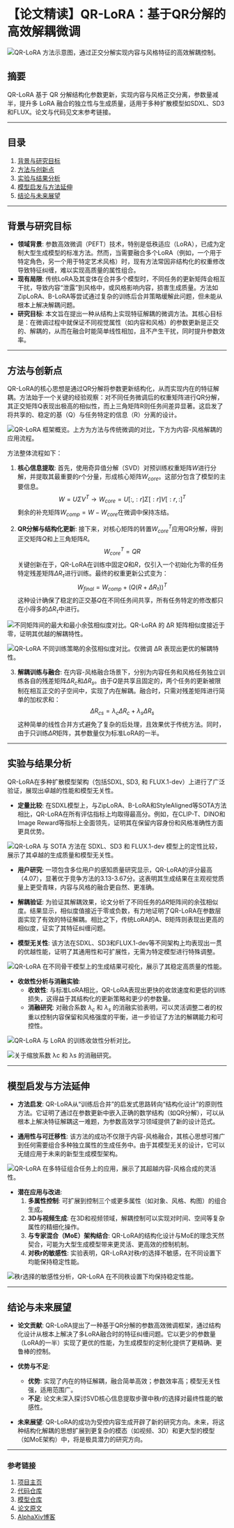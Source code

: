 # 【论文精读】QR-LoRA：基于QR分解的高效解耦微调

![QR-LoRA 方法示意图，通过正交分解实现内容与风格特征的高效解耦控制。](https://arxiv.org/html/2507.04599v1/x1.png)

## 摘要

QR-LoRA 基于 QR 分解结构化参数更新，实现内容与风格正交分离，参数量减半，提升多 LoRA 融合的独立性与生成质量，适用于多种扩散模型如SDXL、SD3和FLUX。论文与代码见文末参考链接。

---

## 目录

1.  [背景与研究目标](#背景与研究目标)
2.  [方法与创新点](#方法与创新点)
3.  [实验与结果分析](#实验与结果分析)
4.  [模型启发与方法延伸](#模型启发与方法延伸)
5.  [结论与未来展望](#结论与未来展望)

---

## 背景与研究目标

-   **领域背景**: 参数高效微调（PEFT）技术，特别是低秩适应（LoRA），已成为定制大型生成模型的标准方法。然而，当需要融合多个LoRA（例如，一个用于特定角色，另一个用于特定艺术风格）时，现有方法常因非结构化的权重修改导致特征纠缠，难以实现高质量的属性组合。
-   **现有局限**: 传统LoRA及其变体在合并多个模型时，不同任务的更新矩阵会相互干扰，导致内容“泄露”到风格中，或风格影响内容，损害生成质量。方法如ZipLoRA、B-LoRA等尝试通过复杂的训练后合并策略缓解此问题，但未能从根本上解决解耦问题。
-   **研究目标**: 本文旨在提出一种从结构上实现特征解耦的微调方法。其核心目标是：在微调过程中就保证不同视觉属性（如内容和风格）的参数更新是正交的、解耦的，从而在融合时能简单线性相加，且不产生干扰，同时提升参数效率。

---

## 方法与创新点

QR-LoRA的核心思想是通过QR分解将参数更新结构化，从而实现内在的特征解耦。方法始于一个关键的经验观察：对不同任务微调后的权重矩阵进行QR分解，其正交矩阵Q表现出极高的相似性，而上三角矩阵R则任务间差异显著。这启发了将共享的、稳定的基（Q）与任务特定的信息（R）分离的设计。

![QR-LoRA 框架概览。上方为方法与传统微调的对比，下方为内容-风格解耦的应用流程。](https://arxiv.org/html/2507.04599v1/x4.png)

方法整体流程如下：
1.  **核心信息提取**: 首先，使用奇异值分解（SVD）对预训练权重矩阵$W$进行分解，并提取其最重要的$r$个分量，形成核心矩阵$W_{core}$。这部分包含了模型的主要信息。
    $$
    W = U\Sigma V^T \rightarrow W_{core} = U[:, :r]\Sigma[:r]V[:r, :]^T
    $$
    剩余的补充矩阵$W_{comp} = W - W_{core}$在微调中保持冻结。

2.  **QR分解与结构化更新**: 接下来，对核心矩阵的转置$W_{core}^T$应用QR分解，得到正交矩阵$Q$和上三角矩阵$R$。
    $$
    W_{core}^T = QR
    $$
    关键创新在于，QR-LoRA在训练中固定$Q$和$R$，仅引入一个初始化为零的任务特定残差矩阵$\Delta R_\tau$进行训练。最终的权重更新公式变为：
    $$
    W_{final} = W_{comp} + (Q(R + \Delta R_\tau))^T
    $$
    这种设计确保了稳定的正交基$Q$在不同任务间共享，所有任务特定的修改都只在小得多的$\Delta R_\tau$中进行。

![不同矩阵间的最大和最小余弦相似度对比。QR-LoRA 的 ΔR 矩阵相似度接近于零，证明其优越的解耦特性。](https://arxiv.org/html/2507.04599v1/x2.png)

![QR-LoRA 不同训练策略的余弦相似度对比。仅微调 ΔR 表现出更优的解耦特性。](https://arxiv.org/html/2507.04599v1/x3.png)

3.  **解耦训练与融合**: 在内容-风格融合场景下，分别为内容任务和风格任务独立训练各自的残差矩阵$\Delta R_c$和$\Delta R_s$。由于$Q$是共享且固定的，两个任务的更新被限制在相互正交的子空间中，实现了内在解耦。融合时，只需对残差矩阵进行简单的加权求和：
    $$
    \Delta R_{cs} = \lambda_c \Delta R_c + \lambda_s \Delta R_s
    $$
    这种简单的线性合并方式避免了复杂的后处理，且效果优于传统方法。同时，由于只训练$\Delta R$矩阵，其参数量仅为标准LoRA的一半。

---

## 实验与结果分析

QR-LoRA在多种扩散模型架构（包括SDXL, SD3, 和 FLUX.1-dev）上进行了广泛验证，展现出卓越的性能和模型无关性。

-   **定量比较**: 在SDXL模型上，与ZipLoRA、B-LoRA和StyleAligned等SOTA方法相比，QR-LoRA在所有评估指标上均取得最高分。例如，在CLIP-T、DINO和Image Reward等指标上全面领先，证明其在保留内容身份和风格准确性方面更具优势。

![QR-LoRA 与 SOTA 方法在 SDXL、SD3 和 FLUX.1-dev 模型上的定性比较，展示了其卓越的生成质量和模型无关性。](https://arxiv.org/html/2507.04599v1/x5.png)

-   **用户研究**: 一项包含多位用户的感知质量研究显示，QR-LoRA的评分最高（4.07），显著优于竞争方法的3.13-3.67分。这表明其生成结果在主观视觉质量上更受青睐，内容与风格的融合更自然、更准确。

-   **解耦验证**: 为验证其解耦效果，论文分析了不同任务的$\Delta R$矩阵间的余弦相似度。结果显示，相似度值接近于零或负数，有力地证明了QR-LoRA在参数层面实现了有效的特征解耦。相比之下，传统LoRA的A、B矩阵则表现出更高的相似度，证实了其特征纠缠问题。

-   **模型无关性**: 该方法在SDXL、SD3和FLUX.1-dev等不同架构上均表现出一贯的优越性能，证明了其通用性和可扩展性，无需为特定模型进行特殊调整。

![QR-LoRA 在不同骨干模型上的生成结果可视化，展示了其稳定高质量的性能。](https://arxiv.org/html/2507.04599v1/x6.png)

- **收敛性分析与消融实验**:
  - **收敛性**: 与标准LoRA相比，QR-LoRA表现出更快的收敛速度和更低的训练损失，这得益于其结构化的更新策略和更少的参数量。
  - **消融研究**: 对融合系数 $\lambda_c$ 和 $\lambda_s$ 的消融实验表明，可以灵活调整二者的权重以控制内容保留和风格强度的平衡，进一步验证了方法的解耦能力和可控性。

![QR-LoRA 与 LoRA 的训练收敛性分析对比。](https://arxiv.org/html/2507.04599v1/x8.png)

![关于缩放系数 λc 和 λs 的消融研究。](https://arxiv.org/html/2507.04599v1/x7.png)

---

## 模型启发与方法延伸

-   **方法启发**: QR-LoRA从“训练后合并”的启发式思路转向“结构化设计”的原则性方法。它证明了通过在参数更新中嵌入正确的数学结构（如QR分解），可以从根本上解决特征解耦这一难题，为参数高效学习领域提供了新的设计范式。

-   **通用性与可迁移性**: 该方法的成功不仅限于内容-风格融合，其核心思想可推广到任何需要组合多种独立属性的生成任务中。由于其模型无关的设计，它可以无缝应用于未来的新型生成模型架构。

![QR-LoRA 在多特征组合任务上的应用，展示了其超越内容-风格合成的灵活性。](https://arxiv.org/html/2507.04599v1/x9.png)

-   **潜在应用与改进**:
    1.  **多属性控制**: 可扩展到控制三个或更多属性（如对象、风格、构图）的组合生成。
    2.  **3D与视频生成**: 在3D和视频领域，解耦控制可以实现对时间、空间等复杂属性的精细化操作。
    3.  **与专家混合（MoE）架构结合**: QR-LoRA的结构化设计与MoE的理念天然契合，可能为大型生成模型带来更灵活、更高效的控制机制。
    4.  **对秩r的敏感性**: 实验表明，QR-LoRA对秩$r$的选择不敏感，在不同设置下均能保持稳定性能。

![秩r选择的敏感性分析，QR-LoRA 在不同秩设置下均保持稳定性能。](https://arxiv.org/html/2507.04599v1/x10.png)

---

## 结论与未来展望

-   **论文贡献**: QR-LoRA提出了一种基于QR分解的参数高效微调框架，通过结构化设计从根本上解决了多LoRA融合时的特征纠缠问题。它以更少的参数量（LoRA的一半）实现了更优的性能，为生成模型的定制化提供了更精确、更鲁棒的控制。

-   **优势与不足**:
    -   **优势**: 实现了内在的特征解耦，融合简单高效；参数效率高；模型无关性强，适用范围广。
    -   **不足**: 论文未深入探讨SVD核心信息提取步骤中秩$r$的选择对最终性能的敏感性。

-   **未来展望**: QR-LoRA的成功为受控内容生成开辟了新的研究方向。未来，将这种结构化解耦的思想扩展到更复杂的模态（如视频、3D）和更大型的模型（如MoE架构）中，将是极具潜力的研究方向。

---

### 参考链接

1.  [项目主页](https://qr-lora.github.io/)
2.  [代码仓库](https://github.com/buaa-vis/QR-LoRA)
3.  [模型仓库](https://huggingface.co/collections/QR-LoRA/qr-lora-668b35f7363230363d1e87de)
4.  [论文原文](https://arxiv.org/abs/2507.04599)
5.  [AlphaXiv博客](https://alphaxiv.org/abs/2507.04599)
